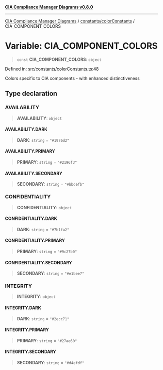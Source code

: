 [**CIA Compliance Manager Diagrams v0.8.0**](../../../README.md)

***

[CIA Compliance Manager Diagrams](../../../modules.md) / [constants/colorConstants](../README.md) / CIA\_COMPONENT\_COLORS

# Variable: CIA\_COMPONENT\_COLORS

> `const` **CIA\_COMPONENT\_COLORS**: `object`

Defined in: [src/constants/colorConstants.ts:48](https://github.com/Hack23/cia-compliance-manager/blob/9d71808d079d754f4b85858b6e4ea1bff990b076/src/constants/colorConstants.ts#L48)

Colors specific to CIA components - with enhanced distinctiveness

## Type declaration

### AVAILABILITY

> **AVAILABILITY**: `object`

#### AVAILABILITY.DARK

> **DARK**: `string` = `"#1976d2"`

#### AVAILABILITY.PRIMARY

> **PRIMARY**: `string` = `"#2196f3"`

#### AVAILABILITY.SECONDARY

> **SECONDARY**: `string` = `"#bbdefb"`

### CONFIDENTIALITY

> **CONFIDENTIALITY**: `object`

#### CONFIDENTIALITY.DARK

> **DARK**: `string` = `"#7b1fa2"`

#### CONFIDENTIALITY.PRIMARY

> **PRIMARY**: `string` = `"#9c27b0"`

#### CONFIDENTIALITY.SECONDARY

> **SECONDARY**: `string` = `"#e1bee7"`

### INTEGRITY

> **INTEGRITY**: `object`

#### INTEGRITY.DARK

> **DARK**: `string` = `"#2ecc71"`

#### INTEGRITY.PRIMARY

> **PRIMARY**: `string` = `"#27ae60"`

#### INTEGRITY.SECONDARY

> **SECONDARY**: `string` = `"#d4efdf"`
